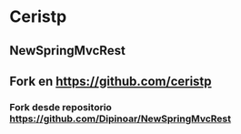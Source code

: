 # Ceristp

## NewSpringMvcRest

## Fork en https://github.com/ceristp

### Fork desde repositorio https://github.com/Dipinoar/NewSpringMvcRest
